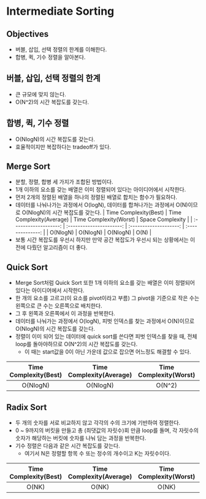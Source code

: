 # Intermediate Sorting

## Objectives

- 버블, 삽입, 선택 정렬의 한계를 이해한다.
- 합병, 퀵, 기수 정렬을 알아본다.

## 버블, 삽입, 선택 정렬의 한계

- 큰 규모에 맞지 않는다.
- O(N^2)의 시간 복잡도를 갖는다.

## 합병, 퀵, 기수 정렬

- O(NlogN)의 시간 복잡도를 갖는다.
- 효율적이지만 복잡하다는 tradeoff가 있다.

## Merge Sort

- 분할, 정렬, 합병 세 가지가 조합된 방법이다.
- 1개 이하의 요소를 갖는 배열은 이미 정렬되어 있다는 아이디어에서 시작한다.
- 먼저 2개의 정렬된 배열을 하나의 정렬된 배열로 합치는 함수가 필요하다.
- 데이터를 나눠나가는 과정에서 O(logN), 데이터를 합쳐나가는 과정에서 O(N)이므로 O(NlogN)의 시간 복잡도를 갖는다.
  | Time Complexity(Best) | Time Complexity(Average) | Time Complexity(Worst) | Space Complexity |
  | :-------------------: | :----------------------: | :--------------------: | :--------------: |
  | O(NlogN) | O(NlogN) | O(NlogN) | O(N) |
- 보통 시간 복잡도를 우선시 하지만 만약 공간 복잡도가 우선시 되는 상황에서는 이전에 다뤘던 알고리즘이 더 좋다.

## Quick Sort

- Merge Sort처럼 Quick Sort 또한 1개 이하의 요소를 갖는 배열은 이미 정렬되어 있다는 아이디어에서 시작한다.
- 한 개의 요소를 고르고(이 요소를 pivot이라고 부름) 그 pivot을 기준으로 작은 수는 왼쪽으로 큰 수는 오른쪽으로 배치한다.
- 그 후 왼쪽과 오른쪽에서 이 과정을 반복한다.
- 데이터를 나눠가는 과정에서 O(logN), 피벗 인덱스를 찾는 과정에서 O(N)이므로 O(NlogN)의 시간 복잡도를 갖는다.
- 정렬이 이미 되어 있는 데이터에 quick sort를 쓴다면 피벗 인덱스를 찾을 때, 전체 loop를 돌아야하므로 O(N^2)의 시간 복잡도를 갖는다.
  - 이 때는 start값을 0이 아닌 가운데 값으로 잡으면 어느정도 해결할 수 있다.

| Time Complexity(Best) | Time Complexity(Average) | Time Complexity(Worst) | Space Complexity |
| :-------------------: | :----------------------: | :--------------------: | :--------------: |
|       O(NlogN)        |         O(NlogN)         |         O(N^2)         |     O(logN)      |

## Radix Sort

- 두 개의 숫자를 서로 비교하지 않고 각각의 수의 크기에 기반하여 정렬한다.
- 0 ~ 9까지의 버킷을 만들고 총 (최댓값의 자릿수)회 만큼 loop를 돌며, 각 자릿수의 숫자가 해당하는 버킷에 숫자를 나눠 담는 과정을 반복한다.
- 기수 정렬은 다음과 같은 시간 복잡도를 갖는다.
  - 여기서 N은 정렬할 항목 수 또는 정수의 개수이고 K는 자릿수이다.

| Time Complexity(Best) | Time Complexity(Average) | Time Complexity(Worst) | Space Complexity |
| :-------------------: | :----------------------: | :--------------------: | :--------------: |
|         O(NK)         |          O(NK)           |         O(NK)          |      O(N+K)      |
